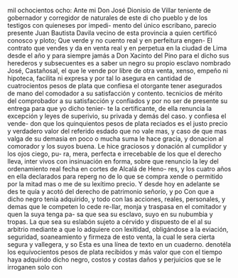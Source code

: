 mil ochocientos ocho: Ante mi Don José Dionisio de Villar teniente de gobernador y corregidor de naturales de este di
cho pueblo y de los testigos con quieneses por impedi- mento del único escribano, parecio presente Juan Bautista Davila vecino de esta provincia a quien certificó conosco y ploto; Que verde y no cuento real y en perfeitura engen-
El contrato que vendes y da en venta real y en perpetua en la ciudad de Lima desde el año y para siempre jamás a Don Xacinto del Pino para el dicho sus herederos y subsecuentes es a saber un negro su propio esclavo nombrado José, Castañosal, el
que le vende por libre de otra venta, xenso, empeño ni hipoteca, facilita ni expresa y por tal lo asegura en cantidad de cuatrocientos pesos de plata que confiesa el otorgante tener asegurados de mano del comodador a su satisfacción y contento.
tecnicios de mérito del comprobador a su satisfacción y confiados y por no ser de presente su entrega para que yo dicho tenier- te la certificante, de ella renuncia la excepción y leyes de superivio, su privada y demás del caso. y confiesa el vende-
don que los quinquientos pesos de plata reciados es el justo precio y verdadero valor del referido esdado que no vale mas, y caso de que mas valga de su demasia en poco o mucha suma le hace gracia, y donacion al comorador y los suyos buena.
Le hice graciosos y donación al cumplidor y los ojos ciego, pu- ra, mera, perfecta e irrecebable de los que el derecho lleva, inter vivos con insinuación en forma, sobre que renuncio la ley del ordenamiento real fecha en cortes de Alcalá de Heno-
res, y los cuatro años en ella declarados para reperg
no de lo que se compra xende o permitido por la mitad mas o
me de su lexítimo precio. Y desde hoy en adelante se des
te quía y acotó del derecho de patrimonio señorío, y po
Con que a dicho negro tenía adquirido, y todo con las acciones, reales, personales, y demas que le competen lo cede re-llar, monja y traspasa en el comitador y quen la suya tenga pa- sa que sea su esclavo, suyo en su nubumbia y tropas.
La que sea su eslabón sujeto a cérvido y dispuesto de el al su arbitrio mediante a que lo adquiere con lexitidad, obligándose a la eviación, seguridad, soaneamiento y firmeza de esto venta, la cual le sera cierta segura y vallegera, y so
Esta es una línea de texto en un cuaderno.
denotéla los equívocientos pesos de plata recibidos y más valor que con el tiempo haya adquirido dicho negro, costos y costas daños y perjuicios que se le irroganen solo con
